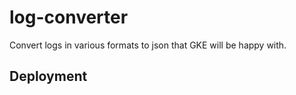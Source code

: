 # log-converter

Convert logs in various formats to json that GKE will be happy with.

## Deployment


